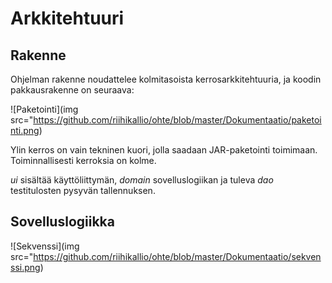 # Arkkitehtuuri

## Rakenne

Ohjelman rakenne noudattelee kolmitasoista kerrosarkkitehtuuria, ja koodin pakkausrakenne on seuraava:

![Paketointi](img src="https://github.com/riihikallio/ohte/blob/master/Dokumentaatio/paketointi.png)

Ylin kerros on vain tekninen kuori, jolla saadaan JAR-paketointi toimimaan. Toiminnallisesti kerroksia on kolme.

_ui_ sisältää käyttöliittymän, _domain_ sovelluslogiikan ja tuleva _dao_ testitulosten pysyvän tallennuksen.

## Sovelluslogiikka

![Sekvenssi](img src="https://github.com/riihikallio/ohte/blob/master/Dokumentaatio/sekvenssi.png)
